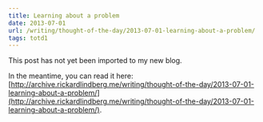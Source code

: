 ```yaml
---
title: Learning about a problem
date: 2013-07-01
url: /writing/thought-of-the-day/2013-07-01-learning-about-a-problem/
tags: totd1
---
```


This post has not yet been imported to my new blog.

In the meantime, you can read it here: [http://archive.rickardlindberg.me/writing/thought-of-the-day/2013-07-01-learning-about-a-problem/](http://archive.rickardlindberg.me/writing/thought-of-the-day/2013-07-01-learning-about-a-problem/).
